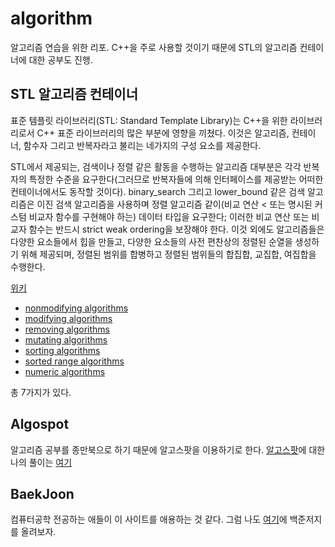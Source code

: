 # algorithm

알고리즘 연습을 위한 리포. C++을 주로 사용할 것이기 때문에 STL의 알고리즘 컨테이너에 대한 공부도 진행.

## STL 알고리즘 컨테이너

표준 템플릿 라이브러리(STL: Standard Template Library)는 C++을 위한 라이브러리로서 C++ 표준 라이브러리의 많은 부분에 영향을 끼쳤다. 이것은 알고리즘, 컨테이너, 함수자 그리고 반복자라고 불리는 네가지의 구성 요소를 제공한다.

STL에서 제공되는, 검색이나 정렬 같은 활동을 수행하는 알고리즘 대부분은 각각 반복자의 특정한 수준을 요구한다(그러므로 반복자들에 의해 인터페이스를 제공받는 어떠한 컨테이너에서도 동작할 것이다). binary_search 그리고 lower_bound 같은 검색 알고리즘은 이진 검색 알고리즘을 사용하며 정렬 알고리즘 같이(비교 연산 < 또는 명시된 커스텀 비교자 함수를 구현해야 하는) 데이터 타입을 요구한다; 이러한 비교 연산 또는 비교자 함수는 반드시 strict weak ordering을 보장해야 한다. 이것 외에도 알고리즘들은 다양한 요소들에서 힙을 만들고, 다양한 요소들의 사전 편찬상의 정렬된 순열을 생성하기 위해 제공되며, 정렬된 범위를 합병하고 정렬된 범위들의 합집합, 교집합, 여집합을 수행한다.

[위키](https://ko.wikipedia.org/wiki/%ED%91%9C%EC%A4%80_%ED%85%9C%ED%94%8C%EB%A6%BF_%EB%9D%BC%EC%9D%B4%EB%B8%8C%EB%9F%AC%EB%A6%AC)

* [nonmodifying algorithms](https://github.com/GyeongHoKim/algorithm/tree/main/nonmodifyingAlgorithms)
* [modifying algorithms](https://github.com/GyeongHoKim/algorithm/tree/main/modifyingAlgorithms/)
* [removing algorithms](https://github.com/GyeongHoKim/algorithm/tree/main/removingAlgorithms/)
* [mutating algorithms](https://github.com/GyeongHoKim/algorithm/tree/main/mutatingAlgorithms/)
* [sorting algorithms](https://github.com/GyeongHoKim/algorithm/tree/main/sortingAlgorithms/)
* [sorted range algorithms](https://github.com/GyeongHoKim/algorithm/tree/main/sortedRangeAlgorithms/)
* [numeric algorithms](https://github.com/GyeongHoKim/algorithm/tree/main/numericAlgorithms/)

총 7가지가 있다.

## Algospot

알고리즘 공부를 종만북으로 하기 때문에 알고스팟을 이용하기로 한다.
[알고스팟](https://algospot.com)에 대한 나의 풀이는 [여기](https://github.com/GyeongHoKim/algorithm/algospot/)

## BaekJoon

컴퓨터공학 전공하는 애들이 이 사이트를 애용하는 것 같다. 그럼 나도 [여기](https://github.com/GyeongHoKim/algorithm/boj/)에 백준저지를 올려보자.